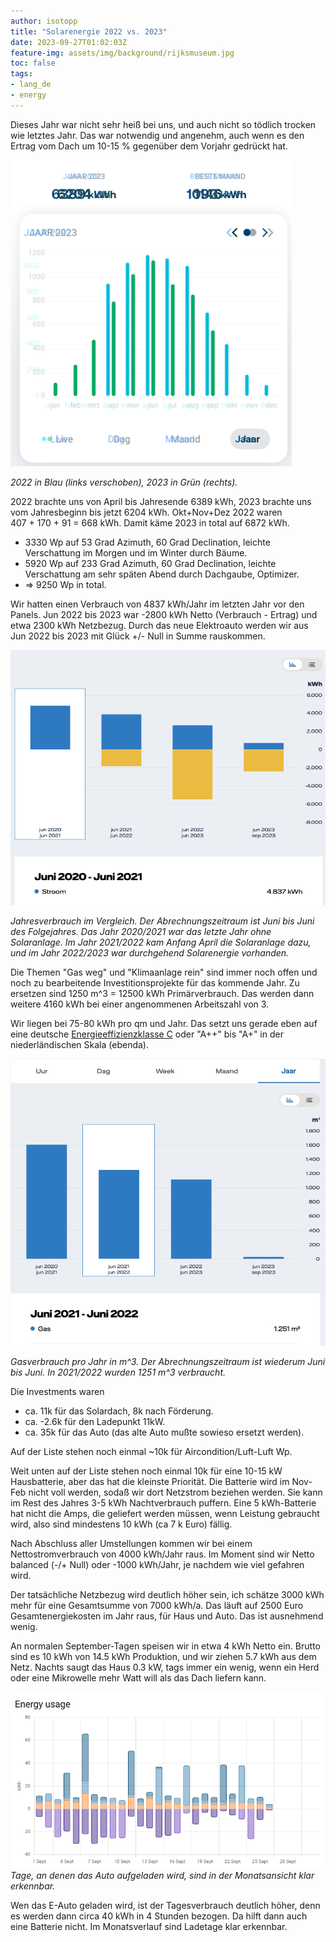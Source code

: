 ```yaml
---
author: isotopp
title: "Solarenergie 2022 vs. 2023"
date: 2023-09-27T01:02:03Z
feature-img: assets/img/background/rijksmuseum.jpg
toc: false
tags:
- lang_de
- energy
---
```


Dieses Jahr war nicht sehr heiß bei uns, und auch nicht so tödlich trocken wie letztes Jahr.
Das war notwendig und angenehm, auch wenn es den Ertrag vom Dach um 10-15 % gegenüber dem Vorjahr gedrückt hat.

![](/uploads/2023/09/solar-comparison-01.png)

*2022 in Blau (links verschoben), 2023 in Grün (rechts).*

2022 brachte uns von April bis Jahresende 6389 kWh, 2023 brachte uns vom Jahresbeginn bis jetzt 6204 kWh.
Okt+Nov+Dez 2022 waren 407 + 170 + 91 = 668 kWh. 
Damit käme 2023 in total auf 6872 kWh.

- 3330 Wp auf 53 Grad Azimuth, 60 Grad Declination, leichte Verschattung im Morgen und im Winter durch Bäume.
- 5920 Wp auf 233 Grad Azimuth, 60 Grad Declination, leichte Verschattung am sehr späten Abend durch Dachgaube, Optimizer.
- => 9250 Wp in total.

Wir hatten einen Verbrauch von 4837 kWh/Jahr im letzten Jahr vor den Panels.
Jun 2022 bis 2023 war -2800 kWh Netto (Verbrauch - Ertrag) und etwa 2300 kWh Netzbezug.
Durch das neue Elektroauto werden wir aus Jun 2022 bis 2023 mit Glück +/- Null in Summe rauskommen.

![](/uploads/2023/09/solar-comparison-02.png)

*Jahresverbrauch im Vergleich.
Der Abrechnungszeitraum ist Juni bis Juni des Folgejahres.
Das Jahr 2020/2021 war das letzte Jahr ohne Solaranlage.
Im Jahr 2021/2022 kam Anfang April die Solaranlage dazu, und
im Jahr 2022/2023 war durchgehend Solarenergie vorhanden.*

Die Themen "Gas weg" und "Klimaanlage rein" sind immer noch offen und noch zu bearbeitende Investitionsprojekte für das kommende Jahr.
Zu ersetzen sind 1250 m^3 = 12500 kWh Primärverbrauch.
Das werden dann weitere 4160 kWh bei einer angenommenen Arbeitszahl von 3.

Wir liegen bei 75-80 kWh pro qm und Jahr.
Das setzt uns gerade eben auf eine deutsche [Energieeffizienzklasse C](https://www.bundestag.de/resource/blob/964446/f5d200e4905963c7b23ad390b4f1b547/WD-5-072-23-pdf-data.pdf)
oder "A++" bis "A+" in der niederländischen Skala (ebenda).

![](/uploads/2023/09/solar-comparison-03.png)

*Gasverbrauch pro Jahr in m^3.
Der Abrechnungszeitraum ist wiederum Juni bis Juni.
In 2021/2022 wurden 1251 m^3 verbraucht.*

Die Investments waren

- ca. 11k für das Solardach, 8k nach Förderung.
- ca. -2.6k für den Ladepunkt 11kW.
- ca. 35k für das Auto (das alte Auto mußte sowieso ersetzt werden).

Auf der Liste stehen noch einmal ~10k für Aircondition/Luft-Luft Wp.

Weit unten auf der Liste stehen noch einmal 10k für eine 10-15 kW Hausbatterie,
aber das hat die kleinste Priorität. 
Die Batterie wird im Nov-Feb nicht voll werden, sodaß wir dort Netzstrom beziehen werden.
Sie kann im Rest des Jahres 3-5 kWh Nachtverbrauch puffern. 
Eine 5 kWh-Batterie hat nicht die Amps, die geliefert werden müssen, wenn Leistung gebraucht wird,
also sind mindestens 10 kWh (ca 7 k Euro) fällig.

Nach Abschluss aller Umstellungen kommen wir bei einem Nettostromverbrauch von 4000 kWh/Jahr raus.
Im Moment sind wir Netto balanced (-/+ Null) oder -1000 kWh/Jahr, je nachdem wie viel gefahren wird.

Der tatsächliche Netzbezug wird deutlich höher sein, ich schätze 3000 kWh mehr für eine Gesamtsumme von 7000 kWh/a.
Das läuft auf 2500 Euro Gesamtenergiekosten im Jahr raus, für Haus und Auto.
Das ist ausnehmend wenig.

An normalen September-Tagen speisen wir in etwa 4 kWh Netto ein.
Brutto sind es 10 kWh von 14.5 kWh Produktion, und wir ziehen 5.7 kWh aus dem Netz.
Nachts saugt das Haus 0.3 kW, tags immer ein wenig, wenn ein Herd oder eine Mikrowelle mehr Watt will als das Dach liefern kann.

![](/uploads/2023/09/solar-comparison-04.png)
*Tage, an denen das Auto aufgeladen wird, sind in der Monatsansicht klar erkennbar.*

Wen das E-Auto geladen wird, ist der Tagesverbrauch deutlich höher, denn es werden dann circa 40 kWh in 4 Stunden bezogen.
Da hilft dann auch eine Batterie nicht.
Im Monatsverlauf sind Ladetage klar erkennbar.

